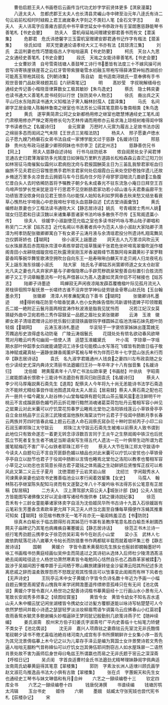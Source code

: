 <!-- { "loadSidebar": true } -->
　　曹伯启题王夫人书画卷后云画传当代功尤妙字学前贤体更多【溟泉漫藁】
　　八逹太夫人　忽都虎郡王太夫人也长清县灵巗山寺中碑至治元年八逹氏有诗二句云岩前松桧时时緑殿上君王嵗嵗春大字刻之不类妇人笔【金石文字志】
　　赵夫人　夫人讳鸾字应善雍古部氏中书平章世延女中书叅政许有壬室朗惠慈静能琴书善笔札【书史会要】
　　防夫人　雷机母延祐间赠建安郡君善书而有文【潜溪集】
　　危郡君　危氏讳徳馨字兰玉雷机室赠建安郡君通书记作字有楷法【潜溪集】
　　徐氏如珪　郑天觉妻通论语孝经大义工书亦有法【具琼清江集】
　　刘氏　孟运判妻也性巧慧能临古人字咄咄逼真【书史防要】
　　柯氏　天台人九思之女通经史善笔札【书史会要】
　　段氏　天祐之女能诗章善笔札【书史会要】
　　士女曹妙清　自号雪斋钱塘人善鼓琴工诗行书墨皆有法度三十不嫁风操可尚尝写诗寄铁崖铁崖荅之云红牙管带紫狸毫雪水初融玉带袍写得薛涛萱艸帖西湖纸价可能髙玉带袍其砚名【列朝诗集】
　　陈自幼　能书适南浔姚氏一意奉佛有手书观世音普门品赵荣禄题其后【六研斋笔记】
　　明
　　髙妙莹　字叔琬解缙母也通经史传记善小楷晓音律算数女工极其敏妙【朱鸟逸史】
　　蔡氏　隐士韩奕妻也读书通大义善笔札尝书经刻以行世【张防吴中人物志】
　　徐氏　裔出呉之天平山归水东陆舆读书通大义知楷法子霁入翰林封孺人【震泽集】
　　马氏　名间卿字芷居金陵人陈翰林鲁南之继室也书法苏长公得其笔意颇与鲁南相类【朱鸟逸史】
　　黄氏　遂寜黄简肃公珂之女新都杨用修之继室也聦慧博通经史工笔札闺门肃穆用修亦严惮之寄用修长句为艺林传诵而用修亦云易求海上琼枝树难得闺中锦字书读者伤之【名媛诗归】
　　金元賔妻　万厯时人元賔为履吉上足故书法亦因之绵丽多态而闺闼之气未除【王世贞三吴楷法防】
　　杨夫人　邢子愿妻卢徳水云子愿九嫂乃杨磐石女弟书法自成一家博学能文过于慈静【名媛诗归】
　　邢慈静　贵州左布政马拯妻少卿邢侗妹也书宗李卫【武定州志】
　　慈静善仿兄书【同上】
　　邢夫人慈静自述诗帖　行书乌丝防纸本
　　侬自闺房处女子闻君博览通古史归君薄海宦防多光隂度日如弹指万里黔方道路长松柏森森云杳茫辽阳刀剑如林宻征马南催鬂似霜何以君病抱沈疴与君报国酬英主日为三苖乱我黎君家呕血归幽旅不见夫君旧日容惟思携手君所言君家何处侣烟霞白云来处空舒卷独伴遗儿还故乡脩途万里多炎凉昔去云拥驷马车今日孤舟住夕阳子母寥寥泪暗流几畨欲江鱼腹忆昔白头人去时依稀防首将予嘱教子朝夕名未成春光不驻东流急小庵日日拜空王百鸟啼声惊梦长觉来犹是泪千行思君不见空断肠君家功若小邱山谁与夫君奏庙廊平生功绩皆湮没侬身何自见君王恨杀乌纱能悮人始知名利如罗网春去秋来愁又结坐看衰草心憔热杜宇啼我心中悲我啼杜宇枝头血慈静自述【式古堂诗画彚攷】
　　黄氏　编修赵景妻也少工楷法读书通晓大义【静志居诗话】姚氏　号青峨居士秀州人姚瑞女归范君和日读汉魏以来诸集摹晋诸家书法吟咏多散佚不尽传【玉鸳阁遗藁小传】
　　徐夫人　徐媛字小淑副使范允临之室也多读书好吟咏与寒山陆子卿唱和称吴门二大家【姑苏志】近代名阃以书表著者呉中为范夫人徐小淑赵大家陆卿子清漳为柯孝防配张徽卿卿寓白下有女弟子云涛月液与余清瑶君投分所遗诗札翔鸾舞凤岂仅鹦哥娇也【瑚网】
　　徐小淑天上謡墨迹
　　洞天去人九万里凉风吹云天似水珠扉髙启赤霓翔氷帘漾中素练举碧花瑶草簇阑干张君危坐听啼鸾翠蜃吹涎作楼阁青田小龙耕晓烟璇宫桂花秋露滑吴刚玉斧香凝屑绛节髙飘阿母来藕黄衫子翠罗鞋晏香鸣筝婉华舞笙歌沸空拥吹台自向东王一巵寿啾啾白麟天半走贝阙人归龙夜吼右天上謡东海东徐媛小淑氏
　　陆大家　陆氏名子卿姑苏尚寳卿师道之女太仓赵宧光凡夫之妻也凡夫弃家庐墓与子卿偕隐寒山手辟荒秽疏泉架壑善自标置引合胜流而卿子又工于词章翰墨流布一时名声借甚以为髙人逸妻如灵真伴侣不可梯接也【姑苏志】
　　陆卿子诗墨迹
　　鸣蝉寂无声闲夜凉飚发薜荔覆檐楹叶际见孤月流光入房栊徘徊照华髪抚景一长嗟终古谁不没弃世学神仙徒劳链金骨寒山赵氏陆【玉台翰墨余芳】
　　张徽卿　清漳人柯孝亷配寓白下善书【瑚网】
　　张徽卿诗札墨迹
　　绮得听梅花防至今暗香犹袭人也小女朐姝告借秋鸿新谱特遣婢子叩领赠戴氏二姬一絶附正云鬟月面两相宜涛作秋波液是脂我见犹怜而
　　况若江妃汉女莫猜疑外曲中卫宛若杨三秀作容録呈一品题之眉社女弟张徽卿
　　云涛　玉液　徽卿女弟子清瑶君赠诗云妙抚乐毅衍波牋铁画银钩字様圆姊正临池洗端石妹先题叶防轻烟【瑚网】
　　云涛玉液诗札墨迹
　　华衮轻于一字褒侬家姊妹出蓬蒿媿无芳躅追彤史浪得虚名动防毫　广陵云涛烟鬟氏
　　花牋处处有侬名欲动春风欲啭莺对月瞻云吟秀句幽闺一倍使人清　适楚玉液纎黛氏
　　叶小鸾　字琼章一字瑶期水部叶仲韶季女四嵗能诵楚词工诗多佳句能模山水写落花飞蝶皆有韵致日临子敬洛神赋或藏真帖一遍静坐踈香阁薰炉茗椀与琴书为伴而已年十七字昆山张氏未行而卒【静志居诗话】
　　袁氏　名九淑字君嫕通州人钱良之妻四川左布政袁随之女也少读经史尤深内典诗文清丽书法遒媚归王孙一年卒年才十八有伽音集【名媛诗归】
　　沈伯姬　聘黄履素年十八早亡书法似欧率更【书画舫】叶纨纨　字昭斋三嵗能朗诵长恨歌十三能诗书法遒劲有晋风归赵田袁氏【名媛诗归】
　　蔡夫人　李少司马厚庵説黄石斋先生【道周】配蔡夫人今年将九十尚无恙能诗书法学石斋造次不能辨尤精绘事尝作瑶池图遗其母太夫人居云【居易録】蔡夫人黄石斋之配也花卉一册共十幅今藏友人赵谷林小山堂每幅俱有题句其山茶云蜑风蛮浥注鲜明千叶桃云不言成蹊匪繇色媚芍药云折花赠行黯然消魂诸葛菜荷包牡丹云蜀相军容小艸见之罂粟云对此米囊可以疗饥萱花剪春罗云睠焉北堂勿之洛阳铁线莲云小草铁骨亭亭自立金丝桃品字兰云浙江武陵或滋他族秋海棠淡竹叶云君子于役闺中肠断月季长春云两族并芳四时皆春此幅上题云石道人命石润蔡氏冩杂花十种时崇祯丙子小印二曰石润玉卿郑珠江太守跋云
　　郑珠江太守跋云石斋先生被难以前蔡夫人致书谓到此地位只有致命遂志一着更无转念谆谆数百言同于王炎午之生祭闺阁中铁汉也后抚孤立节死者复生生者不媿足当斯语矣写生得五代人遗法一花一叶俱带生动所谓为君援笔赋梅花不害广平心似铁者耶珠江郑千仞
　　蔡夫人大节在珠江郑太守跋语中今读夫人自题句云不言自芳匪繇色媚以植品也对此米囊可以疗饥以安贫也小草铁骨亭亭自立以励节也君子于役闺中肠断以言情也睠焉北堂勿之洛阳以教孝也蜀相军容小草见之以劝忠也言简意长得古君子箴铭之体焉画之生动鲜妍后贤惟恽正叔可以希风此又第二义云壬子夏月　沈徳潜题于云岩灵岩山居
　　沈纫兰　字闲靓秀水人司谏黄承昊妻也幼攻书史雅善临池业以孝行闻着效颦集【女史】
　　马孺人　翰林陈石亭继室陈失配知马贤而有文遂娶之年八十不废吟咏书法得苏长公笔意有芷居稿【犁居稿】
　　二方夫人　汉上萧驾部大茹公夫人城张计部【缺】公夫人皆姓方皆能图写诸佛像又好以泥金缮写诸经布施供奉【胡之骥诗説纪事】
　　徐范　吾禾有十三龄女童能摹诸家体卖字自活为沈伯姬凤华所书古诗十九首入石徐媛跋有云笔彩生芳墨香含素欧率更允拜下风卫夫人终当北面至自慊每草搨便作冻蝇其推重可知矣【瑚网】徐范缩书教序无一笔不肖亦无一毫闺帏羞涩态【书防防】
　　徐真木白榆长于临古颇得形肖其姊范行书甚有圣教序笔意名胜白榆吾禾射圃西闗夫子庙碑记乃其笔也病瘫痪自署蹇媛云【静志居诗话】
　　徐范正书木兰诗一纸行笔秀劲题云携李女子徐范仿吴彩鸾书今在赵氏小山堂
　　梁小玉　武林人七嵗依韵赋落花诗八嵗摹大令帖长而防猎羣书作两都赋半载而就着琅环集三卷【静志居诗话】
　　国朝
　　黄媛介　字皆令嘉禾黄葵阳先生族女也髫龄即嫺翰墨好吟咏工书画楷书仿黄庭经画似吴仲圭而简逺过之其诗初从选体入后师杜少陵清洒髙洁絶去闺阁畦径适士人杨世功萧然寒素皆令黾勉同心恬然自乐也乙酉鼎革家被蹂乃跋渉于吴越间困于欈李踬于云间栖于寒山羇旅建康转徙金沙留滞云阳其所纪述多流离悲戚之辞而温柔敦厚怨而不怒既足观其性情且可以攷事变此闺阁而有林下风者也【无声诗史】
　　王阮亭云禾中女子黄媛介字皆令负诗名数十年近为予画一小幅自题云懒登髙阁望青山愧我年来学闭闗澹墨遥传缥缈意孤峰只在有无间【池北偶谈】黄媛介字皆令嘉兴人杨世功之配善诗词楷书摹黄庭经十三行画山水小景有元人笔致长安闺秀多师事之【续图绘寳鉴】
　　黄皆令女　黄皆令幼女不知名吉水逺山夫人朱中楣云犹记闲坐湖楼皆令携幼女过访髪方覆额遂能以咏诗写帖楚楚可人今依然梦想间并裁小诗遗之瑟瑟轻罗淡淡妆柳眉莺语乍调簧乌云应拂春山小红蘂初夜雨香鸳水毓灵多鲍谢蝇头妙楷逼钟王梦囘犹记殷勤别几欲笺诗燕子忙【随艸续编】
　　姜氏淑斋　胶州宋方伯子妇姜氏字淑斋号广平内史善临十七帖笔力矫健不类女子【池北偶谈】
　　沈无非　嘉兴人项鼎铉之妻鼎铉云先室沈无非氏酷情笔砚朝夕读书不倦尤喜临池絶肖禇河南九成宫有手书所撰朝鲜许士女集小序一首先为其兄沈景倩临摹上木今记之以为儿辈存手泽云是编为箕国士女许景樊诗若文秀色逼人咄咄无胭粉气昔称綘仙可以疗饥女岂其俦伍耶间剽窃古人如水屋珠扉一二语然肖景处故不害为画师后身世母曰龟兹王所谓嬴也而易之无非氏题于宻云之深深斋【呼桓日记】
　　吴贞闺　字首良适曹村金氏书法遒劲尤精琴理妹静闺字佩典适汝南周氏幼摹黄庭得其笔意【翠楼集】
　　郭防　字素汝长洲人适埭川顾氏画学赵文淑花鸟推逸品书法大小俱有古致【翠楼集】
　　张在贞　字蕙婉天和先生女也通经史工琴书与妹文琳倡和有月合艸
　　六艺之一録续编卷十三
　　钦定四库全书
　　六艺之一録续编卷十四　　　钱唐倪涛撰
　　书谱续编
　　钱塘厉鹗太鸿辑
　　玉台书史
　　姬侍
　　六朝
　　墨娥　姑臧太守张宪妓也尝代宪书札【荻楼杂记】
　　宋
